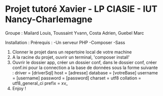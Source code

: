 # Projet tutoré Xavier - LP CIASIE - IUT Nancy-Charlemagne
Groupe : Mailard Louis, Toussaint Yvann, Costa Adrien, Guebel Marc

Installation :
  Prérequis :
    -Un serveur PHP
    -Composer 
    -Sass
  1) Clonner le projet dans un repertoire local de votre machine
  2) A la racine du projet, ouvrir un terminal, 'composer install'
  3) Ouvrir le dossier app, créer un dossier conf, dans le dossier conf, créer conf.ini pour la connection a la base de données sous la forme suivante :
    driver = [driverSql]
    host = [adresse]
    database = [votreBase]
    username = [username]
    password = [password]
    charset = utf8
    collation = utf8_general_ci
    prefix = xv_
  4) Enjoy !
